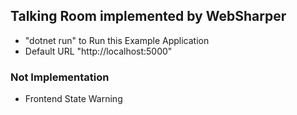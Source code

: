 ## Talking Room implemented by WebSharper

- "dotnet run" to Run this Example Application
- Default URL "http://localhost:5000"



### Not Implementation

- Frontend State Warning